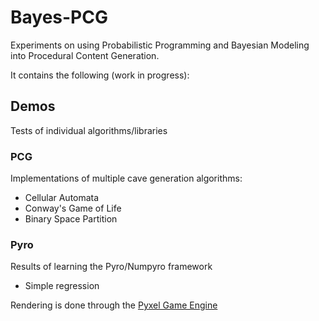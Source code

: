 # Bayes-PCG


Experiments on using Probabilistic Programming and Bayesian Modeling into Procedural Content Generation.

It contains the following (work in progress):

## Demos

Tests of individual algorithms/libraries


### PCG

Implementations of multiple cave generation algorithms:

- Cellular Automata
- Conway's Game of Life
- Binary Space Partition


### Pyro

Results of learning the Pyro/Numpyro framework

- Simple regression


Rendering is done through the [Pyxel Game Engine](https://github.com/kitao/pyxel)
